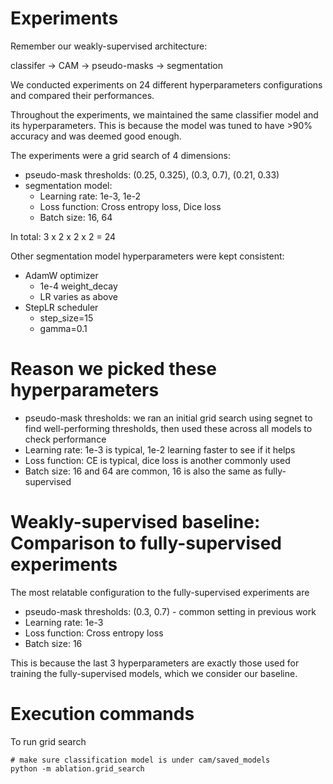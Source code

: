 # Experiments

Remember our weakly-supervised architecture:

classifer -> CAM -> pseudo-masks -> segmentation

We conducted experiments on 24 different hyperparameters configurations and compared their performances.

Throughout the experiments, we maintained the same classifier model and its hyperparameters. This is because the model was tuned to have >90% accuracy and was deemed good enough.

The experiments were a grid search of 4 dimensions:

- pseudo-mask thresholds: (0.25, 0.325), (0.3, 0.7), (0.21, 0.33)
- segmentation model:
  - Learning rate: 1e-3, 1e-2
  - Loss function: Cross entropy loss, Dice loss
  - Batch size: 16, 64

In total: 3 x 2 x 2 x 2 = 24

Other segmentation model hyperparameters were kept consistent:
- AdamW optimizer
  - 1e-4 weight_decay
  - LR varies as above
- StepLR scheduler
  - step_size=15
  - gamma=0.1

# Reason we picked these hyperparameters

- pseudo-mask thresholds: we ran an initial grid search using segnet to find well-performing thresholds, then used these across all models to check performance
- Learning rate: 1e-3 is typical, 1e-2 learning faster to see if it helps
- Loss function: CE is typical, dice loss is another commonly used
- Batch size: 16 and 64 are common, 16 is also the same as fully-supervised

# Weakly-supervised baseline: Comparison to fully-supervised experiments

The most relatable configuration to the fully-supervised experiments are

- pseudo-mask thresholds: (0.3, 0.7) - common setting in previous work
- Learning rate: 1e-3
- Loss function: Cross entropy loss
- Batch size: 16

This is because the last 3 hyperparameters are exactly those used for training the fully-supervised models, which we consider our baseline.

# Execution commands

To run grid search

```
# make sure classification model is under cam/saved_models
python -m ablation.grid_search
```
